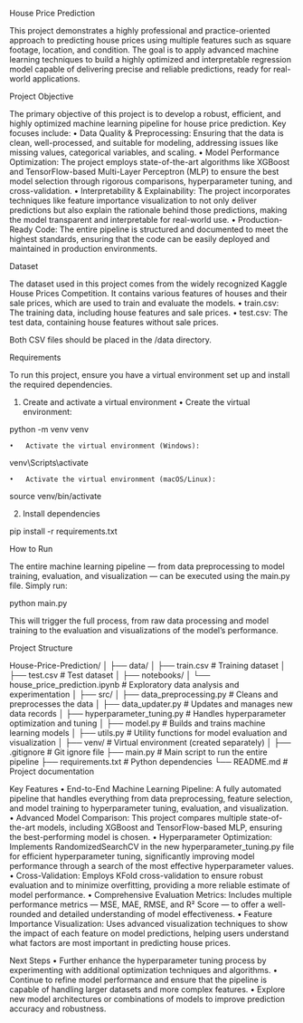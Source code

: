 House Price Prediction

This project demonstrates a highly professional and practice-oriented approach to predicting house prices using multiple features such as square footage, location, and condition. The goal is to apply advanced machine learning techniques to build a highly optimized and interpretable regression model capable of delivering precise and reliable predictions, ready for real-world applications.

Project Objective

The primary objective of this project is to develop a robust, efficient, and highly optimized machine learning pipeline for house price prediction. Key focuses include:
	•	Data Quality & Preprocessing: Ensuring that the data is clean, well-processed, and suitable for modeling, addressing issues like missing values, categorical variables, and scaling.
	•	Model Performance Optimization: The project employs state-of-the-art algorithms like XGBoost and TensorFlow-based Multi-Layer Perceptron (MLP) to ensure the best model selection through rigorous comparisons, hyperparameter tuning, and cross-validation.
	•	Interpretability & Explainability: The project incorporates techniques like feature importance visualization to not only deliver predictions but also explain the rationale behind those predictions, making the model transparent and interpretable for real-world use.
	•	Production-Ready Code: The entire pipeline is structured and documented to meet the highest standards, ensuring that the code can be easily deployed and maintained in production environments.

Dataset

The dataset used in this project comes from the widely recognized Kaggle House Prices Competition. It contains various features of houses and their sale prices, which are used to train and evaluate the models.
	•	train.csv: The training data, including house features and sale prices.
	•	test.csv: The test data, containing house features without sale prices.

Both CSV files should be placed in the /data directory.

Requirements

To run this project, ensure you have a virtual environment set up and install the required dependencies.

1. Create and activate a virtual environment
	•	Create the virtual environment:

python -m venv venv


	•	Activate the virtual environment (Windows):

venv\Scripts\activate


	•	Activate the virtual environment (macOS/Linux):

source venv/bin/activate



2. Install dependencies

pip install -r requirements.txt

How to Run

The entire machine learning pipeline — from data preprocessing to model training, evaluation, and visualization — can be executed using the main.py file. Simply run:

python main.py

This will trigger the full process, from raw data processing and model training to the evaluation and visualizations of the model’s performance.

Project Structure

House-Price-Prediction/
│
├── data/
│   ├── train.csv                  # Training dataset
│   ├── test.csv                   # Test dataset
│
├── notebooks/
│   └── house_price_prediction.ipynb  # Exploratory data analysis and experimentation
│
├── src/
│   ├── data_preprocessing.py      # Cleans and preprocesses the data
│   ├── data_updater.py            # Updates and manages new data records
│   ├── hyperparameter_tuning.py   # Handles hyperparameter optimization and tuning
│   ├── model.py                   # Builds and trains machine learning models
│   ├── utils.py                   # Utility functions for model evaluation and visualization
│
├── venv/                          # Virtual environment (created separately)
│
├── .gitignore                     # Git ignore file
├── main.py                        # Main script to run the entire pipeline
├── requirements.txt               # Python dependencies
└── README.md                      # Project documentation

Key Features
	•	End-to-End Machine Learning Pipeline: A fully automated pipeline that handles everything from data preprocessing, feature selection, and model training to hyperparameter tuning, evaluation, and visualization.
	•	Advanced Model Comparison: This project compares multiple state-of-the-art models, including XGBoost and TensorFlow-based MLP, ensuring the best-performing model is chosen.
	•	Hyperparameter Optimization: Implements RandomizedSearchCV in the new hyperparameter_tuning.py file for efficient hyperparameter tuning, significantly improving model performance through a search of the most effective hyperparameter values.
	•	Cross-Validation: Employs KFold cross-validation to ensure robust evaluation and to minimize overfitting, providing a more reliable estimate of model performance.
	•	Comprehensive Evaluation Metrics: Includes multiple performance metrics — MSE, MAE, RMSE, and R² Score — to offer a well-rounded and detailed understanding of model effectiveness.
	•	Feature Importance Visualization: Uses advanced visualization techniques to show the impact of each feature on model predictions, helping users understand what factors are most important in predicting house prices.

Next Steps
	•	Further enhance the hyperparameter tuning process by experimenting with additional optimization techniques and algorithms.
	•	Continue to refine model performance and ensure that the pipeline is capable of handling larger datasets and more complex features.
	•	Explore new model architectures or combinations of models to improve prediction accuracy and robustness.